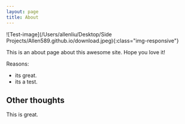 ```yaml
---
layout: page
title: About
---
```


![Test-image](/Users/allenliu/Desktop/Side Projects/Allen589.github.io/download.jpeg){:class="img-responsive"}


This is an about page about this awesome site.
Hope you love it!

Reasons:
- its great.
- its a test.

## Other thoughts

This is great.
